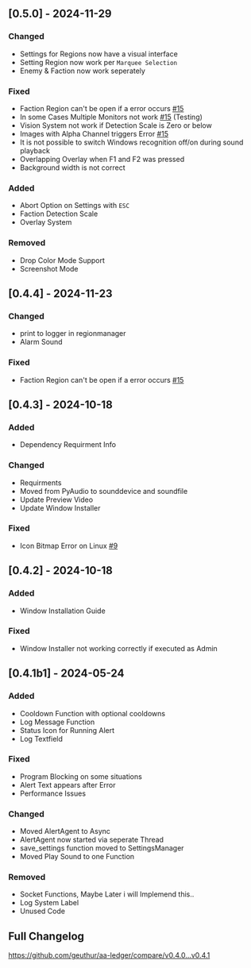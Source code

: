 ## [0.5.0] - 2024-11-29

### Changed

- Settings for Regions now have a visual interface
- Setting Region now work per `Marquee Selection`
- Enemy & Faction now work seperately

### Fixed

- Faction Region can't be open if a error occurs [#15](https://github.com/Geuthur/EVE-Alert-Opensource/issues/15)
- In some Cases Multiple Monitors not work [#15](https://github.com/Geuthur/EVE-Alert-Opensource/issues/15) (Testing)
- Vision System not work if Detection Scale is Zero or below
- Images with Alpha Channel triggers Error [#15](https://github.com/Geuthur/EVE-Alert-Opensource/issues/15)
- It is not possible to switch Windows recognition off/on during sound playback
- Overlapping Overlay when F1 and F2 was pressed
- Background width is not correct

### Added

- Abort Option on Settings with `ESC`
- Faction Detection Scale
- Overlay System

### Removed

- Drop Color Mode Support
- Screenshot Mode

## [0.4.4] - 2024-11-23

### Changed

- print to logger in regionmanager
- Alarm Sound

### Fixed

- Faction Region can't be open if a error occurs [#15](https://github.com/Geuthur/EVE-Alert-Opensource/issues/15)

## [0.4.3] - 2024-10-18

### Added

- Dependency Requirment Info

### Changed

- Requirments
- Moved from PyAudio to sounddevice and soundfile
- Update Preview Video
- Update Window Installer

### Fixed

- Icon Bitmap Error on Linux [#9](https://github.com/Geuthur/EVE-Alert-Opensource/issues/9)

## [0.4.2] - 2024-10-18

### Added

- Window Installation Guide

### Fixed

- Window Installer not working correctly if executed as Admin

## [0.4.1b1] - 2024-05-24

### Added

- Cooldown Function with optional cooldowns
- Log Message Function
- Status Icon for Running Alert
- Log Textfield

### Fixed

- Program Blocking on some situations
- Alert Text appears after Error
- Performance Issues

### Changed

- Moved AlertAgent to Async
- AlertAgent now started via seperate Thread
- save_settings function moved to SettingsManager
- Moved Play Sound to one Function

### Removed

- Socket Functions, Maybe Later i will Implemend this..
- Log System Label
- Unused Code

## Full Changelog

https://github.com/geuthur/aa-ledger/compare/v0.4.0...v0.4.1
